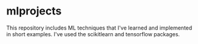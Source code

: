 # mlprojects

This repository includes ML techniques that I've learned and implemented in short examples. I've used the scikitlearn and tensorflow packages.
